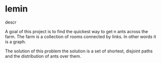 # lemin
descr

A goal of this project is to find the quickest way to get n ants across the farm.
The farm is a collection of rooms connected by links. In other words it is a graph.

The solution of this problem the solution is a set of shortest, disjoint paths 
and the distribution of ants over them.
